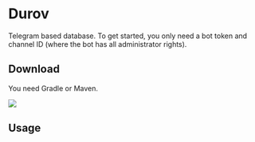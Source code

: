# Durov

Telegram based database. To get started, you only need a bot token and channel ID (where the bot has
all administrator rights).

## Download

You need Gradle or Maven.

[![](https://jitpack.io/v/demidko/durov.svg)](https://jitpack.io/#demidko/durov)

## Usage

```kotlin
```
